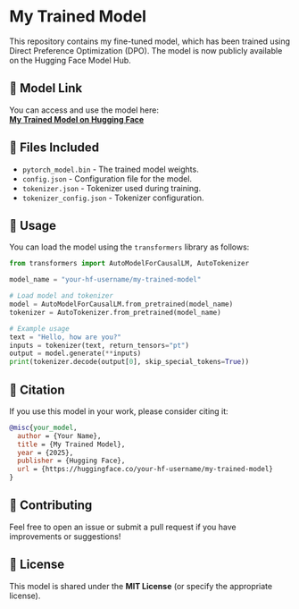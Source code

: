 
# My Trained Model

This repository contains my fine-tuned model, which has been trained using Direct Preference Optimization (DPO). The model is now publicly available on the Hugging Face Model Hub.

## 🔗 Model Link
You can access and use the model here:  
[**My Trained Model on Hugging Face**](https://huggingface.co/R1243/my-trained-model/tree/main)

## 📂 Files Included
- `pytorch_model.bin` - The trained model weights.
- `config.json` - Configuration file for the model.
- `tokenizer.json` - Tokenizer used during training.
- `tokenizer_config.json` - Tokenizer configuration.

## 🚀 Usage
You can load the model using the `transformers` library as follows:

```python
from transformers import AutoModelForCausalLM, AutoTokenizer

model_name = "your-hf-username/my-trained-model"

# Load model and tokenizer
model = AutoModelForCausalLM.from_pretrained(model_name)
tokenizer = AutoTokenizer.from_pretrained(model_name)

# Example usage
text = "Hello, how are you?"
inputs = tokenizer(text, return_tensors="pt")
output = model.generate(**inputs)
print(tokenizer.decode(output[0], skip_special_tokens=True))
```

## 📢 Citation
If you use this model in your work, please consider citing it:
```bibtex
@misc{your_model,
  author = {Your Name},
  title = {My Trained Model},
  year = {2025},
  publisher = {Hugging Face},
  url = {https://huggingface.co/your-hf-username/my-trained-model}
}
```

## 🤝 Contributing
Feel free to open an issue or submit a pull request if you have improvements or suggestions!

## 📜 License
This model is shared under the **MIT License** (or specify the appropriate license).

